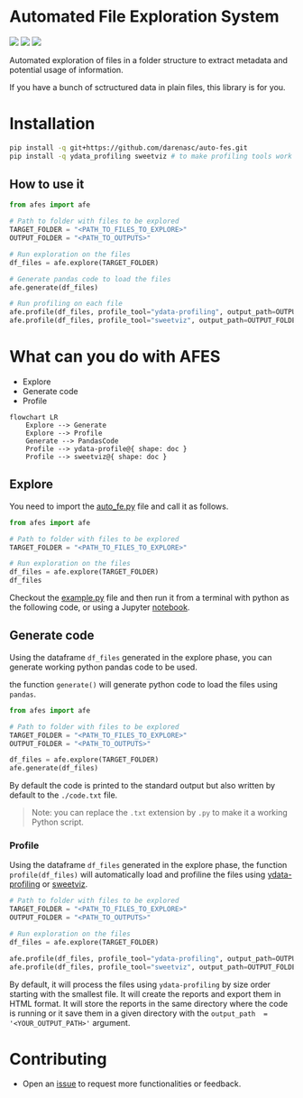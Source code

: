 # Automated File Exploration System

![](https://img.shields.io/github/license/darenasc/auto-fes)
![](https://img.shields.io/github/last-commit/darenasc/auto-fes)
![](https://img.shields.io/github/stars/darenasc/auto-fes?style=social)

Automated exploration of files in a folder structure to extract metadata and potential usage of information.

If you have a bunch of sctructured data in plain files, this library is for you.

# Installation

```bash
pip install -q git+https://github.com/darenasc/auto-fes.git
pip install -q ydata_profiling sweetviz # to make profiling tools work
```

## How to use it
```python
from afes import afe

# Path to folder with files to be explored
TARGET_FOLDER = "<PATH_TO_FILES_TO_EXPLORE>"
OUTPUT_FOLDER = "<PATH_TO_OUTPUTS>"

# Run exploration on the files
df_files = afe.explore(TARGET_FOLDER)

# Generate pandas code to load the files
afe.generate(df_files)

# Run profiling on each file
afe.profile(df_files, profile_tool="ydata-profiling", output_path=OUTPUT_FOLDER)
afe.profile(df_files, profile_tool="sweetviz", output_path=OUTPUT_FOLDER)
```

# What can you do with AFES

* Explore
* Generate code
* Profile
  
```mermaid
flowchart LR
    Explore --> Generate
    Explore --> Profile
    Generate --> PandasCode
    Profile --> ydata-profile@{ shape: doc }
    Profile --> sweetviz@{ shape: doc }
```

## Explore

You need to import the [auto_fe.py](code/auto_fe.py) file and call it as follows.

```python
from afes import afe

# Path to folder with files to be explored
TARGET_FOLDER = "<PATH_TO_FILES_TO_EXPLORE>"

# Run exploration on the files
df_files = afe.explore(TARGET_FOLDER)
df_files
```

Checkout the [example.py](src/example.py) file and then run it from a terminal with python as the following code, or using a Jupyter [notebook](src/notebook-example.ipynb).

## Generate code

Using the dataframe `df_files` generated in the explore phase, you can generate working python pandas code to be used. 

the function `generate()` will generate python code to load the files using `pandas`.

```python
from afes import afe

# Path to folder with files to be explored
TARGET_FOLDER = "<PATH_TO_FILES_TO_EXPLORE>"
OUTPUT_FOLDER = "<PATH_TO_OUTPUTS>"

df_files = afe.explore(TARGET_FOLDER)
afe.generate(df_files)
```

By default the code is printed to the standard output but also written by default to the `./code.txt` file.

> Note: you can replace the `.txt`  extension by `.py` to make it a working Python script.

### Profile

Using the dataframe `df_files` generated in the explore phase, the function `profile(df_files)` will automatically load and profiline the files using [ydata-profiling](https://github.com/ydataai/ydata-profiling) or [sweetviz](https://github.com/fbdesignpro/sweetviz).

```python
# Path to folder with files to be explored
TARGET_FOLDER = "<PATH_TO_FILES_TO_EXPLORE>"
OUTPUT_FOLDER = "<PATH_TO_OUTPUTS>"

# Run exploration on the files
df_files = afe.explore(TARGET_FOLDER)

afe.profile(df_files, profile_tool="ydata-profiling", output_path=OUTPUT_FOLDER) # or
afe.profile(df_files, profile_tool="sweetviz", output_path=OUTPUT_FOLDER)
```

By default, it will process the files using `ydata-profiling` by size order starting with the smallest file. It will create the reports and export them in HTML format. It will store the reports in the same directory where the code is running or it save them in a given directory with the `output_path  = '<YOUR_OUTPUT_PATH>'` argument.

# Contributing

* Open an [issue](https://github.com/darenasc/auto-fes/issues) to request more functionalities or feedback.